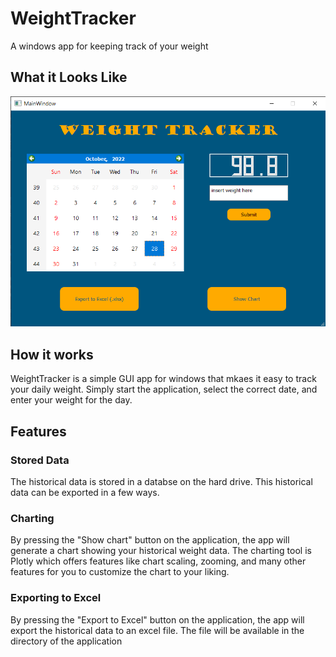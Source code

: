 # WeightTracker
A windows app for keeping track of your weight

## What it Looks Like
![img](https://github.com/jocon15/WeightTracker/blob/master/doc/images/ui.png)

## How it works
WeightTracker is a simple GUI app for windows that mkaes it easy to track your daily weight. Simply start the application, select the correct date, and enter your weight for the day.

## Features

### Stored Data
The historical data is stored in a databse on the hard drive. This historical data can be exported in a few ways.

### Charting
By pressing the "Show chart" button on the application, the app will generate a chart showing your historical weight data. The charting tool is Plotly which offers features like chart scaling, zooming, and many other features for you to customize the chart to your liking.

### Exporting to Excel
By pressing the "Export to Excel" button on the application, the app will export the historical data to an excel file. The file will be available in the directory of the application